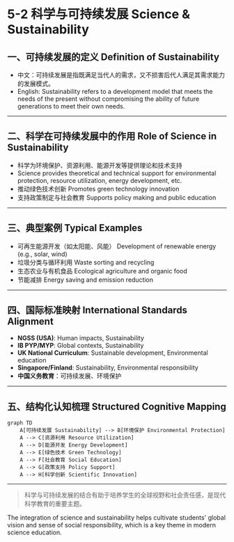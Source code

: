 # 5-2 科学与可持续发展 Science & Sustainability

## 一、可持续发展的定义 Definition of Sustainability

- 中文：可持续发展是指既满足当代人的需求，又不损害后代人满足其需求能力的发展模式。
- English: Sustainability refers to a development model that meets the needs of the present without compromising the ability of future generations to meet their own needs.

---

## 二、科学在可持续发展中的作用 Role of Science in Sustainability

- 科学为环境保护、资源利用、能源开发等提供理论和技术支持
- Science provides theoretical and technical support for environmental protection, resource utilization, energy development, etc.
- 推动绿色技术创新 Promotes green technology innovation
- 支持政策制定与社会教育 Supports policy making and public education

---

## 三、典型案例 Typical Examples

- 可再生能源开发（如太阳能、风能） Development of renewable energy (e.g., solar, wind)
- 垃圾分类与循环利用 Waste sorting and recycling
- 生态农业与有机食品 Ecological agriculture and organic food
- 节能减排 Energy saving and emission reduction

---

## 四、国际标准映射 International Standards Alignment

- **NGSS (USA)**: Human impacts, Sustainability
- **IB PYP/MYP**: Global contexts, Sustainability
- **UK National Curriculum**: Sustainable development, Environmental education
- **Singapore/Finland**: Sustainability, Environmental responsibility
- **中国义务教育**：可持续发展、环境保护

---

## 五、结构化认知梳理 Structured Cognitive Mapping

```mermaid
graph TD
    A[可持续发展 Sustainability] --> B[环境保护 Environmental Protection]
    A --> C[资源利用 Resource Utilization]
    A --> D[能源开发 Energy Development]
    A --> E[绿色技术 Green Technology]
    A --> F[社会教育 Social Education]
    A --> G[政策支持 Policy Support]
    A --> H[科学创新 Scientific Innovation]
```

---

> 科学与可持续发展的结合有助于培养学生的全球视野和社会责任感，是现代科学教育的重要主题。

The integration of science and sustainability helps cultivate students' global vision and sense of social responsibility, which is a key theme in modern science education.
